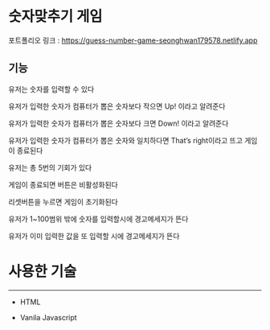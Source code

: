 # 숫자맞추기 게임
포트폴리오 링크 : <https://guess-number-game-seonghwan179578.netlify.app>

기능
------------------------------------------------------------------------------------------------
유저는 숫자를 입력할 수 있다

유저가 입력한 숫자가 컴퓨터가 뽑은 숫자보다 작으면 Up! 이라고 알려준다

유저가 입력한 숫자가 컴퓨터가 뽑은 숫자보다 크면 Down! 이라고 알려준다

유저가 입력한 숫자가 컴퓨터가 뽑은 숫자와 일치하다면 That’s right이라고 뜨고 게임이 종료된다

유저는 총 5번의 기회가 있다

게임이 종료되면 버튼은 비활성화된다

리셋버튼을 누르면 게임이 초기화된다

유저가 1~100범위 밖에 숫자를 입력할시에 경고메세지가 뜬다

유저가 이미 입력한 값을 또 입력할 시에 경고메세지가 뜬다


# 사용한 기술


------------------------------------------------------------------------------------------------

+ HTML

+ Vanila Javascript
